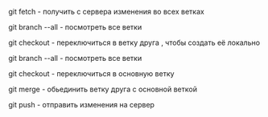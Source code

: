 git fetch - получить с сервера изменения во всех ветках

git branch --all - посмотреть все ветки

git checkout <name> - переключиться в ветку друга <name>, чтобы создать её локально

git branch --all - посмотреть все ветки

git checkout <name> - переключиться в основную ветку <name>

git merge <name> - обьединить ветку друга <name> с основной веткой

git push - отправить изменения на сервер
